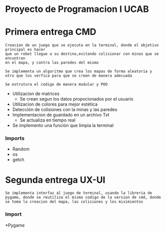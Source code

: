 # Proyecto de Programacion I UCAB
# Primera entrega CMD
    Creacion de un juego que se ejecuta en la terminal, donde el objetivo principal es hacer
    que un robot llegue a su destino,evitando colisionar con minas que se encuntran
    en el mapa, y contra las paredes del mismo

    Se implementa un algoritmo que crea los mapas de forma aleatoria y otro que los verfica para que se creen de manera adecuada

    Se estrutura el codigo de manera modular y POO

* Utilizacion de matrices
    - Se crean segun los datos propocionados por el usuario
* Utilizacion de colores para mejor estética
* Detección de colisiones con la minas y las paredes
* Implementacion de guardado en un archivo Txt
    - Se actualiza en tiempo real 
* Se implemento una función que limpia la terminal


### Imports
* Random
* os
* getch


# Segunda entrega UX-UI
    Se implementa interfaz al juego de terminal, usando la libreria de pygame, donde se reutiliza el mismo codigo de la version de cmd, donde se toma la creacion del mapa, las colisiones y los mivimientos

### Import
*Pygame